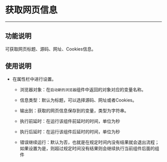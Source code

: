 # 获取网页信息
---
## 功能说明
可获取网页标题、源码、网址、Cookies信息。

## 使用说明
* 在属性栏中进行设置。

  * 浏览器对象：在`启动新的浏览器`组件中返回的对象对应的变量名称。
  
  * 信息类型：默认为标题，可以选择源码、网址或者Cookies。
  
  * 输出到：获取的网页信息保存到的变量，类型为字符串。

  * 执行前延时：在运行该组件前延时的时间，单位为秒
  
  * 执行后延时：在运行该组件后延时的时间，单位为秒
  
  * 错误继续运行：默认为否，也就是在规定时间内没有结果就会退出流程；如果设置为是，则超过规定时间没有结果则会继续执行当前组件后面的组件